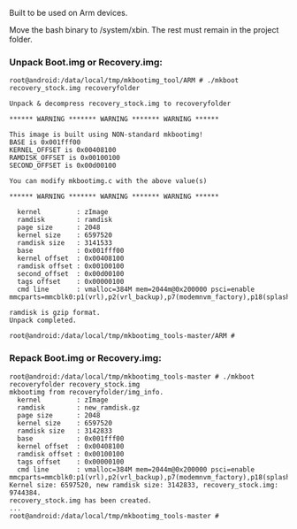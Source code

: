 Built to be used on Arm devices.

Move the bash binary to /system/xbin.
The rest must remain in the project folder.

### Unpack Boot.img or Recovery.img:
	root@android:/data/local/tmp/mkbootimg_tool/ARM # ./mkboot recovery_stock.img recoveryfolder

	Unpack & decompress recovery_stock.img to recoveryfolder

	****** WARNING ******* WARNING ******* WARNING ******                   

	This image is built using NON-standard mkbootimg!                       
	BASE is 0x001fff00
	KERNEL_OFFSET is 0x00408100
	RAMDISK_OFFSET is 0x00100100
	SECOND_OFFSET is 0x00d00100

	You can modify mkbootimg.c with the above value(s)                      

	****** WARNING ******* WARNING ******* WARNING ******                   

	  kernel         : zImage
	  ramdisk        : ramdisk
	  page size      : 2048
	  kernel size    : 6597520
	  ramdisk size   : 3141533
	  base           : 0x001fff00
	  kernel offset  : 0x00408100
	  ramdisk offset : 0x00100100
	  second_offset  : 0x00d00100
	  tags offset    : 0x00000100
	  cmd line       : vmalloc=384M mem=2044m@0x200000 psci=enable mmcparts=mmcblk0:p1(vrl),p2(vrl_backup),p7(modemnvm_factory),p18(splash),p22(dfx),p23(modemnvm_backup),p24(modemnvm_img),p25(modemnvm_system),p26(modem),p27(modem_dsp),p28(modem_om),p29(modemnvm_update),p30(3rdmodem),p31(3rdmodemnvm),p32(3rdmodemnvmbkp)

	ramdisk is gzip format.
	Unpack completed.

	root@android:/data/local/tmp/mkbootimg_tools-master/ARM #

### Repack Boot.img or Recovery.img:
	root@android:/data/local/tmp/mkbootimg_tools-master # ./mkboot recoveryfolder recovery_stock.img
	mkbootimg from recoveryfolder/img_info.
	  kernel         : zImage
	  ramdisk        : new_ramdisk.gz
	  page size      : 2048
	  kernel size    : 6597520
	  ramdisk size   : 3142833
	  base           : 0x001fff00
	  kernel offset  : 0x00408100
	  ramdisk offset : 0x00100100
	  tags offset    : 0x00000100
	  cmd line       : vmalloc=384M mem=2044m@0x200000 psci=enable mmcparts=mmcblk0:p1(vrl),p2(vrl_backup),p7(modemnvm_factory),p18(splash),p22(dfx),p23(modemnvm_backup),p24(modemnvm_img),p25(modemnvm_system),p26(modem),p27(modem_dsp),p28(modem_om),p29(modemnvm_update),p30(3rdmodem),p31(3rdmodemnvm),p32(3rdmodemnvmbkp)
	Kernel size: 6597520, new ramdisk size: 3142833, recovery_stock.img: 9744384.
	recovery_stock.img has been created.
	...
	root@android:/data/local/tmp/mkbootimg_tools-master #